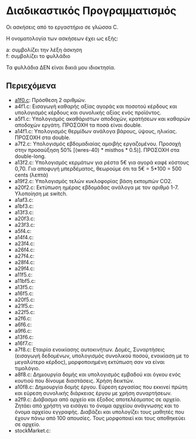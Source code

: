 # Διαδικαστικός Προγραμματισμός

Οι ασκήσεις από το εργαστήριο σε γλώσσα C.  

Η ονοματολογία των ασκήσεων έχει ως εξής:

a: συμβολίζει την λέξη άσκηση  
f: συμβολίζει το φυλλάδιο

Τα φυλλάδια ΔΕΝ είναι δικιά μου ιδιοκτησία.

## Περιεχόμενα

* [a1f0.c](/f0/a1f0.c):  Πρόσθεση 2 αριθμών.  
* a4f1.c:  Εισαγωγή καθαρής αξίας αγοράς και ποσοτού κέρδους και υπολογισμός κέρδους και συνολικής αξίας ενός προϊόντος.  
* a5f1.c:  Υπολογισμός ακαθάριστων αποδοχών, κρατήσεων και καθαρών αποδοχών εργάτη. ΠΡΟΣΟΧΗ τα ποσά είναι double.    
* a14f1.c: Υπολογισμός θερμίδων ανάλογα βάρους, ύψους, ηλικίας. ΠΡΟΣΟΧΗ στα double.  
* a7f2.c:  Υπολογισμός εβδομαδιαίας αμοιβής εργαζομένου. Προσοχή στην προσαύξηση 50% [(wres-40) * misthos * 0.5)]. ΠΡΟΣΟΧΗ στα double-long.  
* a13f2.c: Υπολογισμός κερμάτων για ρέστα 5€ για αγορά καφέ κόστους 0,70. Για αποφυγή μπερδέματος, θεωρούμε ότι τα 5€ = 5*100 = 500 cents (λεπτά)  
* a19f2.c: Υπολογισμός τελών κυκλοφορίας βάση εκπομπών CO2.  
* a20f2.c: Εκτύπωση ημέρας εβδομάδας ανάλογα με τον αριθμό 1-7. Υλοποίηση με switch.  
* a1af3.c:
* a1bf3.c:  
* a13f3.c:  
* a20f3.c:  
* a23f3.c:
* a5f4.c:  
* a14f4.c:  
* a23f4.c:  
* a26f4.c:  
* a27f4.c:  
* a28f4.c:  
* a29f4.c: 
* a11f5.c:  
* a11bf5.c:  
* a13f5.c:  
* a16f5.c:  
* a20f5.c:  
* a21f5.c:
* a22f5.c: 
* a2f6.c:  
* a6f6.c:  
* a9f6.c:  
* a13f6.c:  
* a16f7.c: 
* a7f8.c: Εταιρία ενοικίασης αυτοκινήτων. Δομές, Συναρτήσεις (εισαγωγή δεδομένων, υπολογισμός συνολικού ποσού, ενοικίαση με το μεγαλύτερο κέρδος), μορφοποιημένη εκτύπωση σαν να είναι τιμολόγιο. 
* a8f8.c: Δημιουργία δομής και υπολογισμός εμβαδού και όγκου ενός κουτιού που δίνουμε διαστάσεις. Χρήση δεικτών. 
* a10f8.c:  Δημιουργία δομής έργου. Εύρεση εργασίας που εκκινεί πρώτη και εύρεση συνολικής διάρκειας έργου με χρήση συναρτήσεων.  
* a2f9.c: Διάβασμα από αρχείο και έξοδος αποτελέσματος σε αρχείο. Ζητάει από χρήστη να εισάγει το όνομα αρχείου ανάγνωσης και το όνομα αρχείου εγγραφής. Διαβάζει και υπολογίζει τους μαθητές που έχουν πάνω από 100 απουσίες. Τους μορφοποιεί και τους αποθηκεύει σε αρχείο.  
* stockMarket.c:  
